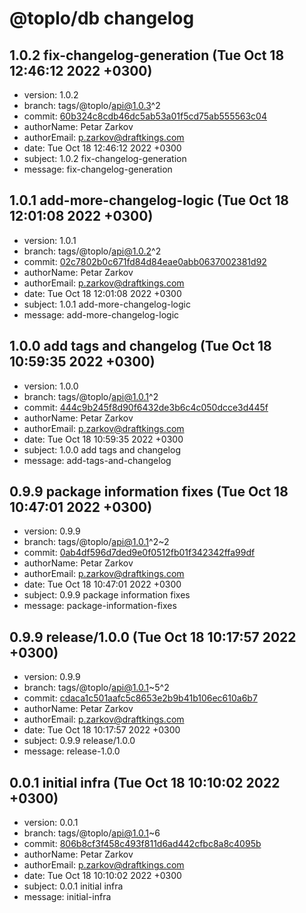 # @toplo/db changelog


## 1.0.2 fix-changelog-generation (Tue Oct 18 12:46:12 2022 +0300)

* version: 1.0.2
* branch: tags/@toplo/api@1.0.3^2
* commit: [60b324c8cdb46dc5ab53a01f5cd75ab555563c04](https://github.com/petarzarkov/toplo/commit/60b324c8cdb46dc5ab53a01f5cd75ab555563c04)
* authorName: Petar Zarkov
* authorEmail: p.zarkov@draftkings.com
* date: Tue Oct 18 12:46:12 2022 +0300
* subject: 1.0.2 fix-changelog-generation
* message: fix-changelog-generation


## 1.0.1 add-more-changelog-logic (Tue Oct 18 12:01:08 2022 +0300)

* version: 1.0.1
* branch: tags/@toplo/api@1.0.2^2
* commit: [02c7802b0c671fd84d84eae0abb0637002381d92](https://github.com/petarzarkov/toplo/commit/02c7802b0c671fd84d84eae0abb0637002381d92)
* authorName: Petar Zarkov
* authorEmail: p.zarkov@draftkings.com
* date: Tue Oct 18 12:01:08 2022 +0300
* subject: 1.0.1 add-more-changelog-logic
* message: add-more-changelog-logic


## 1.0.0 add tags and changelog (Tue Oct 18 10:59:35 2022 +0300)

* version: 1.0.0
* branch: tags/@toplo/api@1.0.1^2
* commit: [444c9b245f8d90f6432de3b6c4c050dcce3d445f](https://github.com/petarzarkov/toplo/commit/444c9b245f8d90f6432de3b6c4c050dcce3d445f)
* authorName: Petar Zarkov
* authorEmail: p.zarkov@draftkings.com
* date: Tue Oct 18 10:59:35 2022 +0300
* subject: 1.0.0 add tags and changelog
* message: add-tags-and-changelog


## 0.9.9 package information fixes (Tue Oct 18 10:47:01 2022 +0300)

* version: 0.9.9
* branch: tags/@toplo/api@1.0.1^2~2
* commit: [0ab4df596d7ded9e0f0512fb01f342342ffa99df](https://github.com/petarzarkov/toplo/commit/0ab4df596d7ded9e0f0512fb01f342342ffa99df)
* authorName: Petar Zarkov
* authorEmail: p.zarkov@draftkings.com
* date: Tue Oct 18 10:47:01 2022 +0300
* subject: 0.9.9 package information fixes
* message: package-information-fixes


## 0.9.9 release/1.0.0 (Tue Oct 18 10:17:57 2022 +0300)

* version: 0.9.9
* branch: tags/@toplo/api@1.0.1~5^2
* commit: [cdaca1c501aafc5c8653e2b9b41b106ec610a6b7](https://github.com/petarzarkov/toplo/commit/cdaca1c501aafc5c8653e2b9b41b106ec610a6b7)
* authorName: Petar Zarkov
* authorEmail: p.zarkov@draftkings.com
* date: Tue Oct 18 10:17:57 2022 +0300
* subject: 0.9.9 release/1.0.0
* message: release-1.0.0


## 0.0.1 initial infra (Tue Oct 18 10:10:02 2022 +0300)

* version: 0.0.1
* branch: tags/@toplo/api@1.0.1~6
* commit: [806b8cf3f458c493f811d6ad442cfbc8a8c4095b](https://github.com/petarzarkov/toplo/commit/806b8cf3f458c493f811d6ad442cfbc8a8c4095b)
* authorName: Petar Zarkov
* authorEmail: p.zarkov@draftkings.com
* date: Tue Oct 18 10:10:02 2022 +0300
* subject: 0.0.1 initial infra
* message: initial-infra

    
